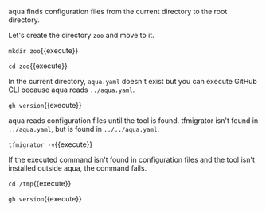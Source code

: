aqua finds configuration files from the current directory to the root directory.

Let's create the directory `zoo` and move to it.

`mkdir zoo`{{execute}}

`cd zoo`{{execute}}

In the current directory, `aqua.yaml` doesn't exist but you can execute GitHub CLI because aqua reads `../aqua.yaml`.

`gh version`{{execute}}

aqua reads configuration files until the tool is found.
tfmigrator isn't found in `../aqua.yaml`, but is found in `../../aqua.yaml`.

`tfmigrator -v`{{execute}}

If the executed command isn't found in configuration files and the tool isn't installed outside aqua,
the command fails.

`cd /tmp`{{execute}}

`gh version`{{execute}}
